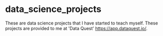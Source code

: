 # data_science_projects
These are data science projects that I have started to teach myself. These projects are provided to me at 'Data Quest' https://app.dataquest.io/.
